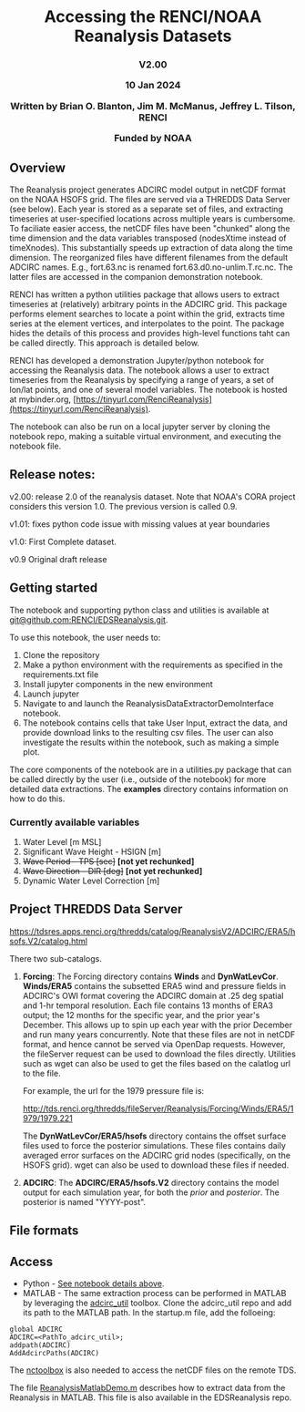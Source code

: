<h1 style="text-align: center;">
Accessing the RENCI/NOAA Reanalysis Datasets
</h1>
<h3 style="text-align: center;">
V2.00
 
10 Jan 2024

Written by  Brian O. Blanton, Jim M. McManus, Jeffrey L. Tilson, RENCI

Funded by NOAA
</h3>

## Overview
The Reanalysis project generates ADCIRC model output in netCDF format on the NOAA HSOFS grid.  The files are served via a THREDDS Data Server (see below).  Each year is stored as a separate set of files, and extracting timeseries at user-specified locations across multiple years is cumbersome.  To faciliate easier access, the netCDF files have been "chunked" along the time dimension and the data variables transposed (nodesXtime instead of timeXnodes).  This substantially speeds up extraction of data along the time dimension.  The reorganized files have different filenames from the default ADCIRC names.  E.g., fort.63.nc is renamed fort.63.d0.no-unlim.T.rc.nc.  The latter files are accessed in the companion demonstration notebook. 

RENCI has written a python utilities package that allows users to extract timeseries at (relatively) arbitrary points in the ADCIRC grid.  This package performs element searches to locate a point within the grid, extracts time series at the element vertices, and interpolates to the point.  The package hides the details of this process and provides high-level functions taht can be called directly.  This approach is detailed below.  

RENCI has developed a demonstration Jupyter/python notebook for accessing the Reanalysis data.  The notebook allows a user to extract timeseries from the Reanalysis by specifying a range of years, a set of lon/lat points, and one of several model variables.  The notebook is hosted at mybinder.org, [https://tinyurl.com/RenciReanalysis](https://tinyurl.com/RenciReanalysis).

The notebook can also be run on a local jupyter server by cloning the notebook repo, making a suitable virtual environment, and executing the notebook file. 

## Release notes: 
v2.00: release 2.0 of the reanalysis dataset.  Note that NOAA's CORA project considers this version 1.0.  The previous version is called 0.9.

v1.01: fixes python code issue with missing values at year boundaries

v1.0: First Complete dataset.

v0.9 Original draft release

## Getting started
 The notebook and supporting python class and utilities is available at [git@github.com:RENCI/EDSReanalysis.git](git@github.com:RENCI/EDSReanalysis.git).

To use this notebook, the user needs to: 
1. Clone the repository
2. Make a python environment with the requirements as specified in the requirements.txt file
3. Install jupyter components in the new environment
4. Launch jupyter
5. Navigate to and launch the ReanalysisDataExtractorDemoInterface notebook. 
6. The notebook contains cells that take User Input, extract the data, and provide download links to the resulting csv files.  The user can also investigate the results within the notebook, such as making a simple plot.  

The core components of the notebook are in a utilities.py package that can be called directly by the user (i.e., outside of the notebook) for more detailed data extractions.  The **examples** directory contains information on how to do this.


### Currently available variables
1. Water Level [m MSL]
2. Significant Wave Height - HSIGN [m]
3. ~~Wave Period - TPS [sec]~~  **[not yet rechunked]**
4. ~~Wave Direction - DIR [deg]~~ **[not yet rechunked]**
5. Dynamic Water Level Correction [m]

## Project THREDDS Data Server

https://tdsres.apps.renci.org/thredds/catalog/ReanalysisV2/ADCIRC/ERA5/hsofs.V2/catalog.html

There two sub-catalogs.  

1. **Forcing**: The Forcing directory contains **Winds** and **DynWatLevCor**.  **Winds/ERA5** contains the subsetted ERA5 wind and pressure fields in ADCIRC's OWI format covering the ADCIRC domain at .25 deg spatial and 1-hr temporal resolution.  Each file contains 13 months of ERA3 output;  the 12 months for the specific year, and the prior year's December.  This allows up to spin up each year with the prior December and run many years concurrently.  Note that these files are not in netCDF format, and hence cannot be served via OpenDap requests.  However, the fileServer request can be used to download the files directly.  Utilities such as wget can also be used to get the files based on the calatlog url to the file.  

    For example, the url for the 1979 pressure file is: 

    http://tds.renci.org/thredds/fileServer/Reanalysis/Forcing/Winds/ERA5/1979/1979.221

    The **DynWatLevCor/ERA5/hsofs** directory contains the offset surface files used to force the posterior simulations.  These files contains daily averaged error surfaces on the ADCIRC grid nodes (specifically, on the HSOFS grid).  wget can also be used to download these files if needed.

2. **ADCIRC**: The **ADCIRC/ERA5/hsofs.V2** directory contains the model output for each simulation year, for both the *prior* and *posterior*.  The posterior is named "YYYY-post".   


File formats
--------

Access
--------
* Python - [See notebook details above](#getting-started). 
* MATLAB - The same extraction process can be performed in MATLAB by leveraging the 
[adcirc_util](https://github.com/BrianOBlanton/adcirc_util.git) toolbox.   Clone the adcirc_util repo and add its path to the MATLAB path.  In the startup.m file, add the folloeing: 

```
global ADCIRC
ADCIRC=<PathTo_adcirc_util>;
addpath(ADCIRC)
AddAdcircPaths(ADCIRC)
```

The [nctoolbox](git@github.com:nctoolbox/nctoolbox.git) is also needed to access the netCDF files on the remote TDS. 

The file [ReanalysisMatlabDemo.m](https://github.com/RENCI/EDSReanalysis/blob/main/ReanalysisMatlabDemo.m) describes how to extract data from the Reanalysis in  MATLAB.  This file is also available in the EDSReanalysis repo. 
